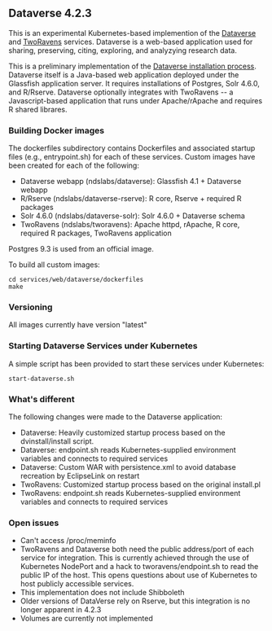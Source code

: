 ## Dataverse 4.2.3

This is an experimental Kubernetes-based implemention of the [Dataverse](http://dataverse.org/) and [TwoRavens](http://datascience.iq.harvard.edu/about-tworavens) services. Dataverse is a web-based application used for sharing, preserving, citing, exploring, and analyzying research data. 

This is a preliminary implementation of the [Dataverse installation process](http://guides.dataverse.org/en/latest/installation/). Dataverse itself is a Java-based web application deployed under the Glassfish application server. It requires installations of Postgres, Solr 4.6.0, and R/Rserve. Dataverse optionally integrates with TwoRavens -- a Javascript-based application that runs under Apache/rApache and requires R shared librares.

### Building Docker images
The dockerfiles subdirectory contains Dockerfiles and associated startup files (e.g., entrypoint.sh) for each of these services. Custom images have been created for each of the following:

* Dataverse webapp (ndslabs/dataverse): Glassfish 4.1 + Dataverse webapp
* R/Rserve (ndslabs/dataverse-rserve): R core, Rserve + required R packages
* Solr 4.6.0 (ndslabs/dataverse-solr): Solr 4.6.0 + Dataverse schema
* TwoRavens (ndslabs/tworavens): Apache httpd, rApache, R core, required R packages, TwoRavens application

Postgres 9.3 is used from an official image. 

To build all custom images:
```
cd services/web/dataverse/dockerfiles
make 
```


### Versioning
All images currently have version "latest"

### Starting Dataverse Services under Kubernetes

A simple script has been provided to start these services under Kubernetes:

```
start-dataverse.sh
```

### What's different
The following changes were made to the Dataverse application:
* Dataverse: Heavily customized startup process based on the dvinstall/install script.
* Dataverse: endpoint.sh reads Kubernetes-supplied environment variables and connects to required services
* Dataverse: Custom WAR with persistence.xml to avoid database recreation by EclipseLink on restart
* TwoRavens: Customized startup process based on the original install.pl
* TwoRavens: endpoint.sh reads Kubernetes-supplied environment variables and connects to required services


### Open issues
* Can't access /proc/meminfo
* TwoRavens and Dataverse both need the public address/port of each service for integration.  This is currently achieved through the use of Kubernetes NodePort and a hack to tworavens/endpoint.sh to read the public IP of the host. This opens questions about use of Kubernetes to host publicly accessible services.
* This implementation does not include Shibboleth
* Older versions of DataVerse rely on Rserve, but this integration is no longer apparent in 4.2.3
* Volumes are currently not implemented


